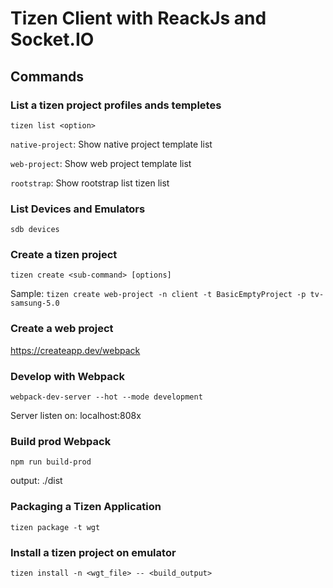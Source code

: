 # Tizen Client with ReackJs and Socket.IO

## Commands

### List a tizen project profiles ands templetes

`tizen list <option>`

`native-project`: Show native project template list

`web-project`: Show web project template list

`rootstrap`: Show rootstrap list tizen list

### List Devices and Emulators

`sdb devices`

### Create a tizen project

`tizen create <sub-command> [options]`

Sample: `tizen create web-project -n client -t BasicEmptyProject -p tv-samsung-5.0`

### Create a web project

https://createapp.dev/webpack

### Develop with Webpack

`webpack-dev-server --hot --mode development`

Server listen on: localhost:808x

### Build prod Webpack

`npm run build-prod`

output: ./dist

### Packaging a Tizen Application

`tizen package -t wgt`

### Install a tizen project on emulator

`tizen install -n <wgt_file> -- <build_output>`